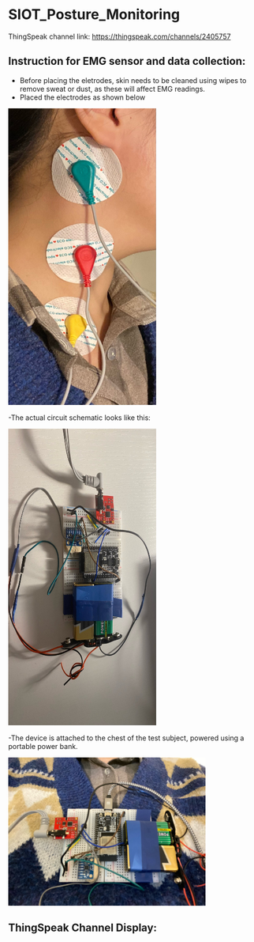# SIOT_Posture_Monitoring
ThingSpeak channel link: https://thingspeak.com/channels/2405757

## Instruction for EMG sensor and data collection: 
- Before placing the eletrodes, skin needs to be cleaned using wipes to remove sweat or dust, as these will affect EMG readings.
- Placed the electrodes as shown below

<img src="https://github.com/Helen-Gao19/SIOT_Posture_Monitoring/blob/main/electrodes.jpg" width="300" height="600">

-The actual circuit schematic looks like this:

<img src="https://github.com/Helen-Gao19/SIOT_Posture_Monitoring/blob/main/actual%20schematics.jpg" width="300" height="600">

-The device is attached to the chest of the test subject, powered using a portable power bank.

<img src="https://github.com/Helen-Gao19/SIOT_Posture_Monitoring/blob/main/device.jpg" width="400" height="300">

## ThingSpeak Channel Display:

